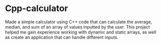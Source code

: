 # Cpp-calculator
Made a simple calculator using C++ code that can calculate the average, median, and sum of an array of values inputted by the user. This project helped me gain experience working with dynamic and static arrays, as well as create an application that can handle different inputs.
